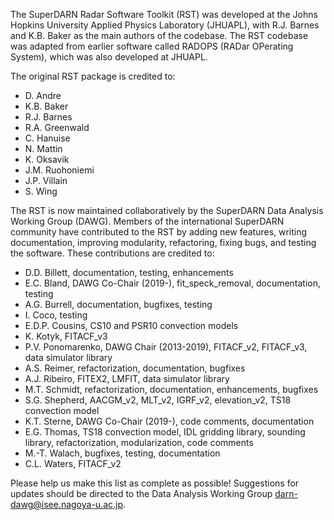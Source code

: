 The SuperDARN Radar Software Toolkit (RST) was developed at the Johns Hopkins University Applied Physics Laboratory (JHUAPL), with R.J. Barnes and K.B. Baker as the main authors of the codebase. The RST codebase was adapted from earlier software called RADOPS (RADar OPerating System), which was also developed at JHUAPL.

The original RST package is credited to:

- D. Andre
- K.B. Baker
- R.J. Barnes
- R.A. Greenwald
- C. Hanuise
- N. Mattin
- K. Oksavik
- J.M. Ruohoniemi
- J.P. Villain
- S. Wing

The RST is now maintained collaboratively by the SuperDARN Data Analysis Working Group (DAWG). Members of the international SuperDARN community have contributed to the RST by adding new features, writing documentation, improving modularity, refactoring, fixing bugs, and testing the software. These contributions are credited to:

- D.D. Billett, documentation, testing, enhancements
- E.C. Bland, DAWG Co-Chair (2019-), fit_speck_removal, documentation, testing
- A.G. Burrell, documentation, bugfixes, testing
- I. Coco, testing
- E.D.P. Cousins, CS10 and PSR10 convection models
- K. Kotyk, FITACF_v3
- P.V. Ponomarenko, DAWG Chair (2013-2019), FITACF_v2, FITACF_v3, data simulator library
- A.S. Reimer, refactorization, documentation, bugfixes
- A.J. Ribeiro, FITEX2, LMFIT, data simulator library
- M.T. Schmidt, refactorization, documentation, enhancements, bugfixes
- S.G. Shepherd, AACGM_v2, MLT_v2, IGRF_v2, elevation_v2, TS18 convection model
- K.T. Sterne, DAWG Co-Chair (2019-), code comments, documentation
- E.G. Thomas, TS18 convection model, IDL gridding library, sounding library, refactorization, modularization, code comments
- M.-T. Walach, bugfixes, testing, documentation
- C.L. Waters, FITACF_v2

Please help us make this list as complete as possible! Suggestions for updates should be directed to the Data Analysis Working Group <darn-dawg@isee.nagoya-u.ac.jp>.
